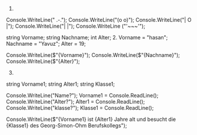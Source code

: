 1.
Console.WriteLine(" .-.");
Console.WriteLine("(o o)");
Console.WriteLine("| O |");
Console.WriteLine("|   |");
Console.WriteLine ("'~~~'");


string Vorname;
string Nachname;
int Alter;
2.
Vorname = "hasan";
Nachname = "Yavuz";
Alter = 19;

Console.WriteLine($"{Vorname}");
Console.WriteLine($"{Nachname}");
Console.WriteLine($"{Alter}");

3.
string Vorname1;
string Alter1;
string Klasse1;


Console.WriteLine("Name?");
Vorname1 = Console.ReadLine();
Console.WriteLine("Alter?");
Alter1 = Console.ReadLine();
Console.WriteLine("klasse?");
Klasse1 = Console.ReadLine();

Console.WriteLine($"{Vorname1} ist {Alter1} Jahre alt und besucht die {Klasse1} des Georg-Simon-Ohm Berufskollegs");
